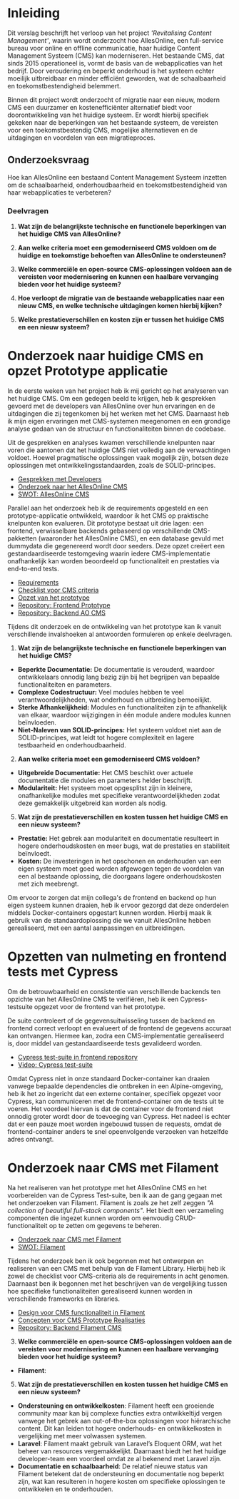 # Inleiding

Dit verslag beschrijft het verloop van het project _'Revitalising Content Management'_, waarin wordt onderzocht hoe AllesOnline, een full-service bureau voor online en offline communicatie, haar huidige Content Management Systeem (CMS) kan moderniseren. Het bestaande CMS, dat sinds 2015 operationeel is, vormt de basis van de webapplicaties van het bedrijf. Door veroudering en beperkt onderhoud is het systeem echter moeilijk uitbreidbaar en minder efficiënt geworden, wat de schaalbaarheid en toekomstbestendigheid belemmert.

Binnen dit project wordt onderzocht of migratie naar een nieuw, modern CMS een duurzamer en kostenefficiënter alternatief biedt voor doorontwikkeling van het huidige systeem. Er wordt hierbij specifiek gekeken naar de beperkingen van het bestaande systeem, de vereisten voor een toekomstbestendig CMS, mogelijke alternatieven en de uitdagingen en voordelen van een migratieproces.
## Onderzoeksvraag
Hoe kan AllesOnline een bestaand Content Management Systeem inzetten om de schaalbaarheid, onderhoudbaarheid en toekomstbestendigheid van haar webapplicaties te verbeteren?
### Deelvragen

1. **Wat zijn de belangrijkste technische en functionele beperkingen van het huidige CMS van AllesOnline?**
    
2. **Aan welke criteria moet een gemoderniseerd CMS voldoen om de huidige en toekomstige behoeften van AllesOnline te ondersteunen?**
    
3. **Welke commerciële en open-source CMS-oplossingen voldoen aan de vereisten voor modernisering en kunnen een haalbare vervanging bieden voor het huidige systeem?**
    
4. **Hoe verloopt de migratie van de bestaande webapplicaties naar een nieuw CMS, en welke technische uitdagingen komen hierbij kijken?**
    
5. **Welke prestatieverschillen en kosten zijn er tussen het huidige CMS en een nieuw systeem?**
     

# Onderzoek naar huidige CMS en opzet Prototype applicatie

In de eerste weken van het project heb ik mij gericht op het analyseren van het huidige CMS. Om een gedegen beeld te krijgen, heb ik gesprekken gevoerd met de developers van AllesOnline over hun ervaringen en de uitdagingen die zij tegenkomen bij het werken met het CMS. Daarnaast heb ik mijn eigen ervaringen met CMS-systemen meegenomen en een grondige analyse gedaan van de structuur en functionaliteiten binnen de codebase.

Uit de gesprekken en analyses kwamen verschillende knelpunten naar voren die aantonen dat het huidige CMS niet volledig aan de verwachtingen voldoet. Hoewel pragmatische oplossingen vaak mogelijk zijn, botsen deze oplossingen met ontwikkelingsstandaarden, zoals de SOLID-principes.

* [Gesprekken met Developers](../AnalyseAdvies/GesprekkenMetDevelopers.md)
* [Onderzoek naar het AllesOnline CMS](../AnalyseAdvies/OnderzoekNaarHetAOCms.md)
* [SWOT: AllesOnline CMS](../AnalyseAdvies/SwotAOCms.md)

Parallel aan het onderzoek heb ik de requirements opgesteld en een prototype-applicatie ontwikkeld, waardoor ik het CMS op praktische knelpunten kon evalueren. Dit prototype bestaat uit drie lagen: een frontend, verwisselbare backends gebaseerd op verschillende CMS-pakketten (waaronder het AllesOnline CMS), en een database gevuld met dummydata die gegenereerd wordt door seeders. Deze opzet creëert een gestandaardiseerde testomgeving waarin iedere CMS-implementatie onafhankelijk kan worden beoordeeld op functionaliteit en prestaties via end-to-end tests.

* [Requirements](AnalyseAdvies/Requirements.md)
* [Checklist voor CMS criteria](AnalyseAdvies/ChecklistVoorCMSCriteria)
* [Opzet van het prototype](DesignRealisatie/OpzetVanHetPrototype.md)
* [Repository: Frontend Prototype](https://github.com/Quitzchell/graduation-frontend)
* [Repository: Backend AO CMS](https://github.com/Quitzchell/graduation-ao-cms/)

Tijdens dit onderzoek en de ontwikkeling van het prototype kan ik vanuit verschillende invalshoeken al antwoorden formuleren op enkele deelvragen.
 
1. __Wat zijn de belangrijkste technische en functionele beperkingen van het huidige CMS?__
* **Beperkte Documentatie:** De documentatie is verouderd, waardoor ontwikkelaars onnodig lang bezig zijn bij het begrijpen van bepaalde functionaliteiten en parameters.
* **Complexe Codestructuur:** Veel modules hebben te veel verantwoordelijkheden, wat onderhoud en uitbreiding bemoeilijkt.
* **Sterke Afhankelijkheid:** Modules en functionaliteiten zijn te afhankelijk van elkaar, waardoor wijzigingen in één module andere modules kunnen beïnvloeden.
* **Niet-Naleven van SOLID-principes:** Het systeem voldoet niet aan de SOLID-principes, wat leidt tot hogere complexiteit en lagere testbaarheid en onderhoudbaarheid.

2. __Aan welke criteria moet een gemoderniseerd CMS voldoen?__
* **Uitgebreide Documentatie:** Het CMS beschikt over actuele documentatie die modules en parameters helder beschrijft.
* **Modulariteit:** Het systeem moet opgesplitst zijn in kleinere, onafhankelijke modules met specifieke verantwoordelijkheden zodat deze gemakkelijk uitgebreid kan worden als nodig.

5. __Wat zijn de prestatieverschillen en kosten tussen het huidige CMS en een nieuw systeem?__
* **Prestatie:** Het gebrek aan modulariteit en documentatie resulteert in hogere onderhoudskosten en meer bugs, wat de prestaties en stabiliteit beïnvloedt.
* **Kosten:** De investeringen in het opschonen en onderhouden van een eigen systeem moet goed worden afgewogen tegen de voordelen van een al bestaande oplossing, die doorgaans lagere onderhoudskosten met zich meebrengt.

Om ervoor te zorgen dat mijn collega's de frontend en backend op hun eigen systeem kunnen draaien, heb ik ervoor gezorgd dat deze onderdelen middels Docker-containers opgestart kunnen worden. Hierbij maak ik gebruik van de standaardoplossing die we vanuit AllesOnline hebben gerealiseerd, met een aantal aanpassingen en uitbreidingen.
# Opzetten van nulmeting en frontend tests met Cypress

Om de betrouwbaarheid en consistentie van verschillende backends ten opzichte van het AllesOnline CMS te verifiëren, heb ik een Cypress-testsuite opgezet voor de frontend van het prototype.

De suite controleert of de gegevensuitwisseling tussen de backend en frontend correct verloopt en evalueert of de frontend de gegevens accuraat kan ontvangen. Hiermee kan, zodra een CMS-implementatie gerealiseerd is, door middel van gestandaardiseerde tests gevalideerd worden.

* [Cypress test-suite in frontend repository](https://github.com/Quitzchell/graduation-frontend/tree/main/src/cypress)
* [Video: Cypress test-suite](bijlagen/CypressTestsAOCms.md)

Omdat Cypress niet in onze standaard Docker-container kan draaien vanwege bepaalde dependencies die ontbreken in een Alpine-omgeving, heb ik het zo ingericht dat een externe container, specifiek opgezet voor Cypress, kan communiceren met de frontend-container om de tests uit te voeren. Het voordeel hiervan is dat de container voor de frontend niet onnodig groter wordt door de toevoeging van Cypress. Het nadeel is echter dat er een pauze moet worden ingebouwd tussen de requests, omdat de frontend-container anders te snel opeenvolgende verzoeken van hetzelfde adres ontvangt.
# Onderzoek naar CMS met Filament

Na het realiseren van het prototype met het AllesOnline CMS en het voorbereiden van de Cypress Test-suite, ben ik aan de gang gegaan met het onderzoeken van Filament. Filament is zoals ze het zelf zeggen  *"A collection of beautiful full-stack  components"*. Het biedt een verzameling componenten die ingezet kunnen worden om eenvoudig CRUD-functionaliteit op te zetten om gegevens te beheren. 

* [Onderzoek naar CMS met Filament](AnalyseAdvies/OnderzoekNaarCMSMetFilament.md)
* [SWOT: Filament](AnalyseAdvies/SwotFilamentCms.md)

Tijdens het onderzoek ben ik ook begonnen met het ontwerpen en realiseren van een CMS met behulp van de Filament Library. Hierbij heb ik zowel de checklist voor CMS-criteria als de requirements in acht genomen. Daarnaast ben ik begonnen met het beschrijven van de vergelijking tussen hoe specifieke functionaliteiten gerealiseerd kunnen worden in verschillende frameworks en libraries.

* [Design voor CMS functionaliteit in Filament](Bijlagen/UmlEntiteitenDiagramContentManagementFilament.md)
* [Concepten voor CMS Prototype Realisaties](DesignRealisatie/CmsPrototypesRealisatie.md)
* [Repository: Backend Filament CMS](https://github.com/Quitzchell/graduation-filament-cms)

3. **Welke commerciële en open-source CMS-oplossingen voldoen aan de vereisten voor modernisering en kunnen een haalbare vervanging bieden voor het huidige systeem?**
*  **Filament**: 

5. __Wat zijn de prestatieverschillen en kosten tussen het huidige CMS en een nieuw systeem?__
* **Ondersteuning en ontwikkelkosten**: Filament heeft een groeiende community maar kan bij complexe functies extra ontwikkeltijd vergen vanwege het gebrek aan out-of-the-box oplossingen voor hiërarchische content. Dit kan leiden tot hogere onderhouds- en ontwikkelkosten in vergelijking met meer volwassen systemen.
* **Laravel**: Filament maakt gebruik van Laravel’s Eloquent ORM, wat het beheer van resources vergemakkelijkt. Daarnaast biedt het het huidige developer-team een voordeel omdat ze al bekenend met Laravel zijn.
* **Documentatie en schaalbaarheid**: De relatief nieuwe status van Filament betekent dat de ondersteuning en documentatie nog beperkt zijn, wat kan resulteren in hogere kosten om specifieke oplossingen te ontwikkelen en te onderhouden.